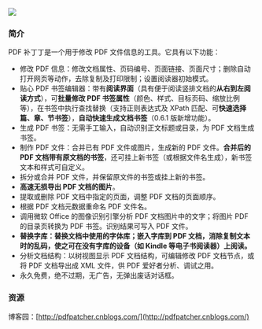 ![](https://images2017.cnblogs.com/blog/139398/201710/139398-20171021112151240-96791752.png)

### 简介

PDF 补丁丁是一个用于修改 PDF 文件信息的工具。它具有以下功能：

* 修改 PDF 信息：修改文档属性、页码编号、页面链接、页面尺寸；删除自动打开网页等动作，去除复制及打印限制；设置阅读器初始模式。
* 贴心 PDF 书签编辑器：带有**阅读界面**（具有便于阅读竖排文档的**从右到左阅读方式**），可**批量修改 PDF 书签属性**（颜色、样式、目标页码、缩放比例等），在书签中执行查找替换（支持正则表达式及 XPath 匹配、可**快速选择篇、章、节书签**），**自动快速生成文档书签**（0.6.1 版新增功能）。
* 生成 PDF 书签：无需手工输入，自动识别正文标题或目录，为 PDF 文档生成书签。
* 制作 PDF 文件：合并已有 PDF 文件或图片，生成新的 PDF 文件。**合并后的 PDF 文档带有原文档的书签**，还可挂上新书签（或根据文件名生成），新书签文本和样式可自定义。
* 拆分或合并 PDF 文件，并保留原文件的书签或挂上新的书签。
* **高速无损导出 PDF 文档的图片**。
* 提取或删除 PDF 文档中指定的页面，调整 PDF 文档的页面顺序。
* 根据 PDF 文档元数据重命名 PDF 文件名。
* 调用微软 Office 的图像识别引擎分析 PDF 文档图片中的文字；将图片 PDF 的目录页转换为 PDF 书签。识别结果可写入 PDF 文件。
* **替换字库：替换文档中使用的字体库；嵌入字库到 PDF 文档，消除复制文本时的乱码，使之可在没有字库的设备（如 Kindle 等电子书阅读器）上阅读。**
* 分析文档结构：以树视图显示 PDF 文档结构，可编辑修改 PDF 文档节点，或将 PDF 文档导出成 XML 文件，供 PDF 爱好者分析、调试之用。
* 永久免费，绝不过期，无广告，无弹出废话对话框。

### 资源

博客园：[http://pdfpatcher.cnblogs.com/](http://pdfpatcher.cnblogs.com/)
